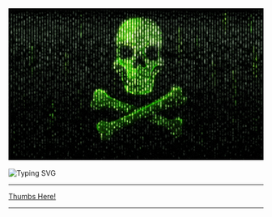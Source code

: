 <img height="300" src="icegif-179.gif" />

![Typing SVG](https://readme-typing-svg.herokuapp.com?font=Lemon&duration=2000&pause=1000&color=3BF700&width=435&lines=Hey+Hackers.......;This+for+you!..😉;)

---

<a href="https://drive.google.com/drive/folders/1BGYXmlAubt3ZegLp9qX0YYqoEPHo-7UX?usp=drive_link">Thumbs Here!</a>

---
